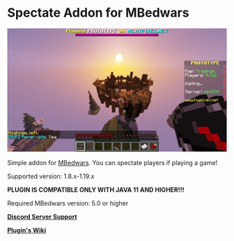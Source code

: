 # Spectate Addon for MBedwars

![ ](/SpectateAddon.png)

Simple addon for [MBedwars](https://mbedwars.com/product/marcelys-bedwars). You can spectate players if playing a game!


Supported version: 1.8.x-1.19.x

__**PLUGIN IS COMPATIBLE ONLY WITH JAVA 11 AND HIGHER!!!**__


Required MBedwars version: 5.0 or higher


**[Discord Server Support](https://discord.gg/UzfHG2PYTh)**

**[Plugin's Wiki](https://dejwideek.gitbook.io/mbedwarsspectateaddon)**

